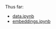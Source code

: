 <br>

Thus far:

* [data.ipynb](https://colab.research.google.com/github/exhypotheses/credit/blob/develop/notebooks/data.ipynb)
* [embeddings.ipynb](https://colab.research.google.com/github/exhypotheses/credit/blob/develop/notebooks/embeddings.ipynb)

<br>
<br>
<br>
<br>
